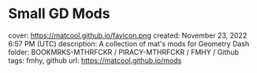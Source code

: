 # Small GD Mods

cover: https://matcool.github.io/favicon.png
created: November 23, 2022 6:57 PM (UTC)
description: A collection of mat's mods for Geometry Dash
folder: BOOKMRKS-MTHRFCKR / PIRACY-MTHRFCKR / FMHY / Github
tags: fmhy, github
url: https://matcool.github.io/mods